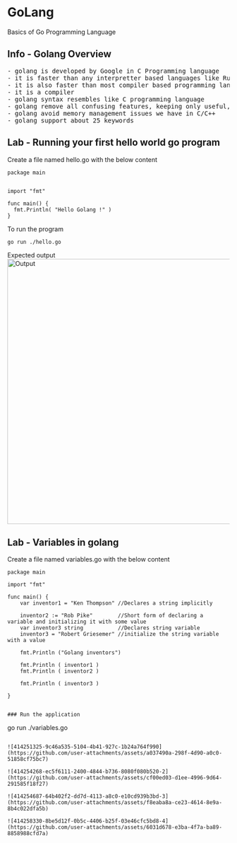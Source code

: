 # GoLang
Basics of Go Programming Language

## Info - Golang Overview
<pre>
- golang is developed by Google in C Programming language
- it is faster than any interpretter based languages like Ruby, Python, etc.,
- it is also faster than most compiler based programming languages
- it is a compiler
- golang syntax resembles like C programming language
- golang remove all confusing features, keeping only useful, non-confusing features
- golang avoid memory management issues we have in C/C++
- golang support about 25 keywords
</pre>

## Lab - Running your first hello world go program
Create a file named hello.go with the below content
```
package main


import "fmt"

func main() {
  fmt.Println( "Hello Golang !" )
}
```
To run the program
```
go run ./hello.go
```
Expected output
<img src="https://github.com/user-attachments/assets/a35a084c-d005-49a2-992a-7a18191383c4" width="800px" height="600px" alt="Output"></img>
## Lab - Variables in golang

Create a file named variables.go with the below content
```
package main

import "fmt"

func main() {
	var inventor1 = "Ken Thompson" //Declares a string implicitly

	inventor2 := "Rob Pike"	       //Short form of declaring a variable and initializing it with some value
	var inventor3 string	       //Declares string variable
	inventor3 = "Robert Griesemer" //initialize the string variable with a value

	fmt.Println ("Golang inventors")

	fmt.Println ( inventor1 )
	fmt.Println ( inventor2 )

	fmt.Println ( inventor3 )

}
```

```

### Run the application

```


go run ./variables.go
```

![414251325-9c46a535-5104-4b41-927c-1b24a764f990](https://github.com/user-attachments/assets/a037490a-298f-4d90-a0c0-51858cf75bc7)

![414254268-ec5f6111-2400-4844-b736-8080f080b520-2](https://github.com/user-attachments/assets/cf00ed03-d1ee-4996-9d64-291585f18f27)

![414254687-64b402f2-dd7d-4113-a8c0-e10cd939b3bd-3](https://github.com/user-attachments/assets/f8eaba8a-ce23-4614-8e9a-8b4c022dfa5b)

![414258330-8be5d12f-0b5c-4406-b25f-03e46cfc5bd8-4](https://github.com/user-attachments/assets/6031d678-e3ba-4f7a-ba89-8858988cfd7a)



